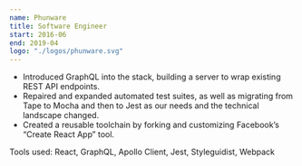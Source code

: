 ```yaml
---
name: Phunware
title: Software Engineer
start: 2016-06
end: 2019-04
logo: "./logos/phunware.svg"
---
```


- Introduced GraphQL into the stack, building a server to wrap existing REST API endpoints.
- Repaired and expanded automated test suites, as well as migrating from Tape to Mocha and then to Jest as our needs and the technical landscape changed.
- Created a reusable toolchain by forking and customizing Facebook’s “Create React App” tool.
 
Tools used: React, GraphQL, Apollo Client, Jest, Styleguidist, Webpack